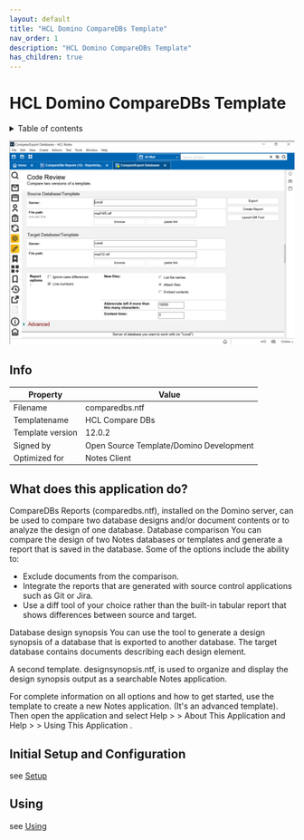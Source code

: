 ```yaml
---
layout: default
title: "HCL Domino CompareDBs Template"
nav_order: 1
description: "HCL Domino CompareDBs Template"
has_children: true
---
```

<h1>HCL Domino CompareDBs Template</h1>

<details close markdown="block">
  <summary>
    Table of contents
  </summary>
  {: .text-delta }
1. TOC
{:toc}
</details>

![Screenshot Discussion](assets/images/png/screenshot.png)


## Info

Property | Value
---|---
Filename | comparedbs.ntf 
Templatename | HCL Compare DBs
Template version | 12.0.2
Signed by | Open Source Template/Domino Development
Optimized for | Notes Client 

## What does this application do?

CompareDBs Reports (comparedbs.ntf), installed on the Domino server, can be used to compare two database designs and/or document contents or to analyze the design of one database.
Database comparison You can compare the design of two Notes databases or templates and generate a report that is saved in the database. Some of the options include the ability to:

* Exclude documents from the comparison.
* Integrate the reports that are generated with source control applications such as Git or Jira.
* Use a diff tool of your choice rather than the built-in tabular report that shows differences between source and target.

Database design synopsis You can use the tool to generate a design synopsis of a database that is exported to another database. The target database contains documents describing each design element.

A second template. designsynopsis.ntf, is used to organize and display the design synopsis output as a searchable Notes application.

For complete information on all options and how to get started, use the template to create a new Notes application. (It's an advanced template). Then open the application and select Help > > About This Application and Help > > Using This Application .

## Initial Setup and Configuration

see [Setup](setup.md)

## Using 

see [Using](using.md)